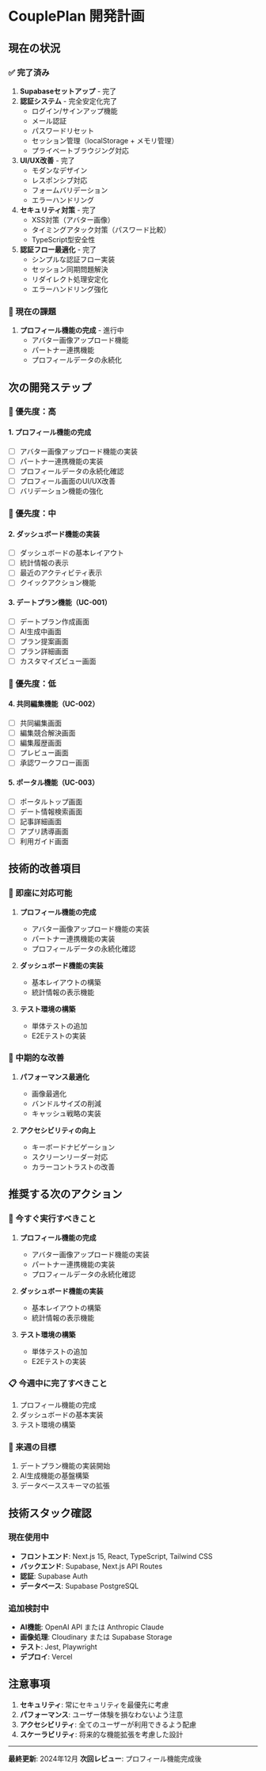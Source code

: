 # CouplePlan 開発計画

## 現在の状況

### ✅ 完了済み

1. **Supabaseセットアップ** - 完了
2. **認証システム** - 完全安定化完了
   - ログイン/サインアップ機能
   - メール認証
   - パスワードリセット
   - セッション管理（localStorage + メモリ管理）
   - プライベートブラウジング対応
3. **UI/UX改善** - 完了
   - モダンなデザイン
   - レスポンシブ対応
   - フォームバリデーション
   - エラーハンドリング
4. **セキュリティ対策** - 完了
   - XSS対策（アバター画像）
   - タイミングアタック対策（パスワード比較）
   - TypeScript型安全性
5. **認証フロー最適化** - 完了
   - シンプルな認証フロー実装
   - セッション同期問題解決
   - リダイレクト処理安定化
   - エラーハンドリング強化

### 🔧 現在の課題

1. **プロフィール機能の完成** - 進行中
   - アバター画像アップロード機能
   - パートナー連携機能
   - プロフィールデータの永続化

## 次の開発ステップ

### 🎯 優先度：高

#### 1. プロフィール機能の完成

- [ ] アバター画像アップロード機能の実装
- [ ] パートナー連携機能の実装
- [ ] プロフィールデータの永続化確認
- [ ] プロフィール画面のUI/UX改善
- [ ] バリデーション機能の強化

### 🎯 優先度：中

#### 2. ダッシュボード機能の実装

- [ ] ダッシュボードの基本レイアウト
- [ ] 統計情報の表示
- [ ] 最近のアクティビティ表示
- [ ] クイックアクション機能

#### 3. デートプラン機能（UC-001）

- [ ] デートプラン作成画面
- [ ] AI生成中画面
- [ ] プラン提案画面
- [ ] プラン詳細画面
- [ ] カスタマイズビュー画面

### 🎯 優先度：低

#### 4. 共同編集機能（UC-002）

- [ ] 共同編集画面
- [ ] 編集競合解決画面
- [ ] 編集履歴画面
- [ ] プレビュー画面
- [ ] 承認ワークフロー画面

#### 5. ポータル機能（UC-003）

- [ ] ポータルトップ画面
- [ ] デート情報検索画面
- [ ] 記事詳細画面
- [ ] アプリ誘導画面
- [ ] 利用ガイド画面

## 技術的改善項目

### 🔧 即座に対応可能

1. **プロフィール機能の完成**
   - アバター画像アップロード機能の実装
   - パートナー連携機能の実装
   - プロフィールデータの永続化確認

2. **ダッシュボード機能の実装**
   - 基本レイアウトの構築
   - 統計情報の表示機能

3. **テスト環境の構築**
   - 単体テストの追加
   - E2Eテストの実装

### 🔧 中期的な改善

1. **パフォーマンス最適化**
   - 画像最適化
   - バンドルサイズの削減
   - キャッシュ戦略の実装

2. **アクセシビリティの向上**
   - キーボードナビゲーション
   - スクリーンリーダー対応
   - カラーコントラストの改善

## 推奨する次のアクション

### 🚀 今すぐ実行すべきこと

1. **プロフィール機能の完成**
   - アバター画像アップロード機能の実装
   - パートナー連携機能の実装
   - プロフィールデータの永続化確認

2. **ダッシュボード機能の実装**
   - 基本レイアウトの構築
   - 統計情報の表示機能

3. **テスト環境の構築**
   - 単体テストの追加
   - E2Eテストの実装

### 📋 今週中に完了すべきこと

1. プロフィール機能の完成
2. ダッシュボードの基本実装
3. テスト環境の構築

### 🎯 来週の目標

1. デートプラン機能の実装開始
2. AI生成機能の基盤構築
3. データベーススキーマの拡張

## 技術スタック確認

### 現在使用中

- **フロントエンド**: Next.js 15, React, TypeScript, Tailwind CSS
- **バックエンド**: Supabase, Next.js API Routes
- **認証**: Supabase Auth
- **データベース**: Supabase PostgreSQL

### 追加検討中

- **AI機能**: OpenAI API または Anthropic Claude
- **画像処理**: Cloudinary または Supabase Storage
- **テスト**: Jest, Playwright
- **デプロイ**: Vercel

## 注意事項

1. **セキュリティ**: 常にセキュリティを最優先に考慮
2. **パフォーマンス**: ユーザー体験を損なわないよう注意
3. **アクセシビリティ**: 全てのユーザーが利用できるよう配慮
4. **スケーラビリティ**: 将来的な機能拡張を考慮した設計

---

**最終更新**: 2024年12月
**次回レビュー**: プロフィール機能完成後
